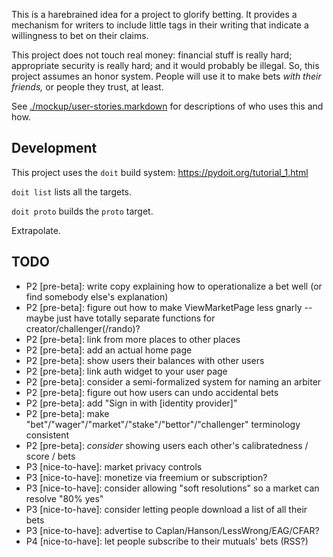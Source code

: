 This is a harebrained idea for a project to glorify betting. It provides a mechanism for writers to include little tags in their writing that indicate a willingness to bet on their claims.

This project does not touch real money: financial stuff is really hard; appropriate security is really hard; and it would probably be illegal. So, this project assumes an honor system. People will use it to make bets _with their friends,_ or people they trust, at least.

See [./mockup/user-stories.markdown](./mockup/user-stories.markdown) for descriptions of who uses this and how.

Development
-----------

This project uses the `doit` build system: https://pydoit.org/tutorial_1.html

`doit list` lists all the targets.

`doit proto` builds the `proto` target.

Extrapolate.


TODO
--------------
- P2 [pre-beta]: write copy explaining how to operationalize a bet well (or find somebody else's explanation)
- P2 [pre-beta]: figure out how to make ViewMarketPage less gnarly -- maybe just have totally separate functions for creator/challenger(/rando)?
- P2 [pre-beta]: link from more places to other places
- P2 [pre-beta]: add an actual home page
- P2 [pre-beta]: show users their balances with other users
- P2 [pre-beta]: link auth widget to your user page
- P2 [pre-beta]: consider a semi-formalized system for naming an arbiter
- P2 [pre-beta]: figure out how users can undo accidental bets
- P2 [pre-beta]: add "Sign in with [identity provider]"
- P2 [pre-beta]: make "bet"/"wager"/"market"/"stake"/"bettor"/"challenger" terminology consistent
- P2 [pre-beta]: _consider_ showing users each other's calibratedness / score / bets
- P3 [nice-to-have]: market privacy controls
- P3 [nice-to-have]: monetize via freemium or subscription?
- P3 [nice-to-have]: consider allowing "soft resolutions" so a market can resolve "80% yes"
- P3 [nice-to-have]: consider letting people download a list of all their bets
- P3 [nice-to-have]: advertise to Caplan/Hanson/LessWrong/EAG/CFAR?
- P4 [nice-to-have]: let people subscribe to their mutuals' bets (RSS?)
